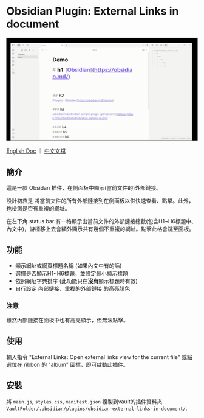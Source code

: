 # Obsidian Plugin: External Links in document
![demo](https://github.com/giselle197/obsidian-external-links-in-document/blob/master/media/demo.gif)

[English Doc](README.md) ｜ [中文文檔](README-ZH.md)

## 簡介
這是一款 Obsidan 插件，在側面板中顯示(當前文件的)外部鏈接。

設計初衷是 將當前文件的所有外部鏈接列在側面板以供快速查看、點擊。此外，也檢測是否有重複的網址。

在左下角 status bar 有一格顯示出當前文件的外部鏈接總數(包含H1~H6標題中、內文中)，游標移上去會額外顯示共有幾個不重複的網址。點擊此格會跳至面板。

## 功能
- 顯示網址或網頁標題名稱 (如果內文中有的話)
- 選擇是否顯示H1~H6標題，並設定最小顯示標題
- 依照網址字典排序 (此功能只在**沒有**顯示標題時有效)
- 自行設定 內部鏈接、重複的外部鏈接 的高亮顏色

### 注意
雖然內部鏈接在面板中也有高亮顯示，但無法點擊。

## 使用
輸入指令 "External Links: Open external links view for the current file" 或點選位在 ribbon 的 "album" 圖標，即可啟動此插件。

## 安裝
將 `main.js`, `styles.css`, `manifest.json` 複製到vault的插件資料夾 `VaultFolder/.obsidian/plugins/obsidian-external-links-in-document/`.
